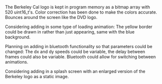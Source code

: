 The Berkeley Cal logo is kept in program memory as a bitmap array with 520 uint16_t's. Color correction has been done to make the colors accurate. Bounces around the screen like the DVD logo.

Considering adding in some type of loading animation: The yellow border could be drawn in rather than just appearing, same with the blue background.

Planning on adding in bluetooth functionality so that parameters could be changed: The dx and dy speeds could be variable, the delay between frames could also be variable. Bluetooth could allow for switching between animations.

Considering adding in a splash screen with an enlarged version of the Berkeley logo as a static image.
